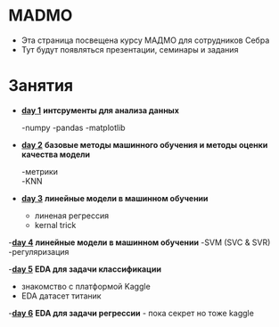 # MADMO
* Эта страница посвещена курсу МАДМО для сотрудников Себра
* Тут будут появляться презентации, семинары и задания 
# Занятия 
- [__day 1__](./день%20первый) __интсрументы для анализа данных__

    -numpy
    -pandas
    -matplotlib
  
- [__day 2__](./день%20второй) __базовые методы машинного обучения и методы оценки качества модели__

    -метрики  
    -KNN

- [__day 3__](./день%20третий) __линейные модели в машинном обучении__
    - линеная регрессия 
    - kernal trick

-[__day 4__](./день%20третий) __линейные модели в машинном обучении__
    -SVM (SVC & SVR)
    -регуляризация

-[__day 5__](./день%20пятый) __EDA для задачи классификации__
   - знакомство с платформой Kaggle
   - EDA датасет титаник 

-[__day 6__](./день%20шестой) __EDA для задачи регрессии__
    - пока секрет но тоже kaggle

 
  
  

